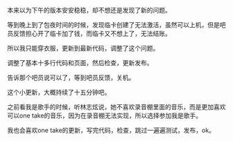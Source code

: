 本来以为下午的版本安安稳稳，却不想还是发现了新的问题。

等到晚上到了包夜时间的时候，发现临卡创建了无法激活，虽然可以上机，但是吧员反馈担心开了临卡加了钱，而临卡又不想上了，无法结账。

所以我只能穿衣服，更新到最新代码，调整了这个问题。

调整了基本十多行代码和页面，然后检查，更新发布。

告诉那个吧员说可以了，等到吧员反馈，关机。


这个小更新，大概持续了十五分钟吧。


之前看我是歌手的时候，听林志炫说，她不喜欢录音棚里面的音乐，而是更加喜欢可以one take的音乐，因为在录音棚无法实现，所以选择参加我是歌手。

我也会喜欢one take的更新，写完代码，检查，跳过一遍遍测试，发布，ok。
